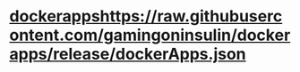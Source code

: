 # [dockerapps](https://raw.githubusercontent.com/gamingoninsulin/dockerapps/release/dockerApps.json)https://raw.githubusercontent.com/gamingoninsulin/dockerapps/release/dockerApps.json
